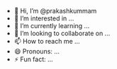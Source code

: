 - 👋 Hi, I’m @prakashkummam
- 👀 I’m interested in ...
- 🌱 I’m currently learning ...
- 💞️ I’m looking to collaborate on ...
- 📫 How to reach me ...
- 😄 Pronouns: ...
- ⚡ Fun fact: ...

<!---
prakashkummam/prakashkummam is a ✨ special ✨ repository because its `README.md` (this file) appears on your GitHub profile.
You can click the Preview link to take a look at your changes.
--->
